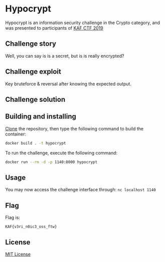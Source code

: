# Hypocrypt

Hypocrypt is an information security challenge in the Crypto category, and was presented to participants of [KAF CTF 2019](https://ctf.kipodafterfree.com)                       

## Challenge story

Well, you can say is is a secret, but is is really encrypted?

## Challenge exploit

Key bruteforce & reversal after knowing the expected output.

## Challenge solution

## Building and installing

[Clone](https://github.com/NadavTasher/2020-Hypocrypt/archive/master.zip) the repository, then type the following command to build the container:
```bash
docker build . -t hypocrypt
```

To run the challenge, execute the following command:
```bash
docker run --rm -d -p 1140:8000 hypocrypt
```

## Usage

You may now access the challenge interface through: `nc localhost 1140`

## Flag

Flag is:
```flagscript
KAF{v3ri_n0ic3_oss_ftw}
```

## License
[MIT License](https://choosealicense.com/licenses/mit/)